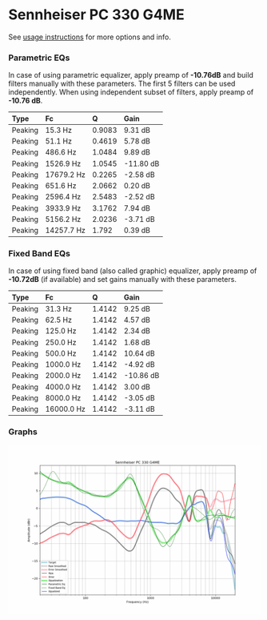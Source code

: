 # Sennheiser PC 330 G4ME
See [usage instructions](https://github.com/jaakkopasanen/AutoEq#usage) for more options and info.

### Parametric EQs
In case of using parametric equalizer, apply preamp of **-10.76dB** and build filters manually
with these parameters. The first 5 filters can be used independently.
When using independent subset of filters, apply preamp of **-10.76 dB**.

| Type    | Fc         |      Q | Gain      |
|:--------|:-----------|:-------|:----------|
| Peaking | 15.3 Hz    | 0.9083 | 9.31 dB   |
| Peaking | 51.1 Hz    | 0.4619 | 5.78 dB   |
| Peaking | 486.6 Hz   | 1.0484 | 9.89 dB   |
| Peaking | 1526.9 Hz  | 1.0545 | -11.80 dB |
| Peaking | 17679.2 Hz | 0.2265 | -2.58 dB  |
| Peaking | 651.6 Hz   | 2.0662 | 0.20 dB   |
| Peaking | 2596.4 Hz  | 2.5483 | -2.52 dB  |
| Peaking | 3933.9 Hz  | 3.1762 | 7.94 dB   |
| Peaking | 5156.2 Hz  | 2.0236 | -3.71 dB  |
| Peaking | 14257.7 Hz | 1.792  | 0.39 dB   |

### Fixed Band EQs
In case of using fixed band (also called graphic) equalizer, apply preamp of **-10.72dB**
(if available) and set gains manually with these parameters.

| Type    | Fc         |      Q | Gain      |
|:--------|:-----------|:-------|:----------|
| Peaking | 31.3 Hz    | 1.4142 | 9.25 dB   |
| Peaking | 62.5 Hz    | 1.4142 | 4.57 dB   |
| Peaking | 125.0 Hz   | 1.4142 | 2.34 dB   |
| Peaking | 250.0 Hz   | 1.4142 | 1.68 dB   |
| Peaking | 500.0 Hz   | 1.4142 | 10.64 dB  |
| Peaking | 1000.0 Hz  | 1.4142 | -4.92 dB  |
| Peaking | 2000.0 Hz  | 1.4142 | -10.86 dB |
| Peaking | 4000.0 Hz  | 1.4142 | 3.00 dB   |
| Peaking | 8000.0 Hz  | 1.4142 | -3.05 dB  |
| Peaking | 16000.0 Hz | 1.4142 | -3.11 dB  |

### Graphs
![](./Sennheiser%20PC%20330%20G4ME.png)